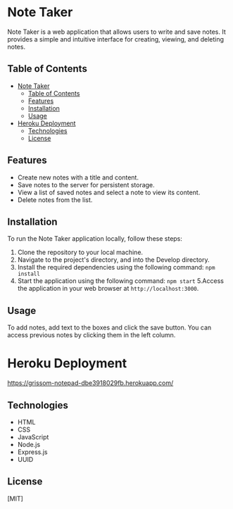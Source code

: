 # Note Taker

Note Taker is a web application that allows users to write and save notes. It provides a simple and intuitive interface for creating, viewing, and deleting notes.

## Table of Contents

- [Note Taker](#note-taker)
  - [Table of Contents](#table-of-contents)
  - [Features](#features)
  - [Installation](#installation)
  - [Usage](#usage)
- [Heroku Deployment](#heroku-deployment)
  - [Technologies](#technologies)
  - [License](#license)

## Features

- Create new notes with a title and content.
- Save notes to the server for persistent storage.
- View a list of saved notes and select a note to view its content.
- Delete notes from the list.



## Installation

To run the Note Taker application locally, follow these steps:

1. Clone the repository to your local machine.
2. Navigate to the project's directory, and into the Develop directory.
3. Install the required dependencies using the following command:
   ```npm install```
4. Start the application using the following command:
   ```npm start```
5.Access the application in your web browser at `http://localhost:3000`.

## Usage

To add notes, add text to the boxes and click the save button. You can access previous notes by clicking them in the left column.

# Heroku Deployment
https://grissom-notepad-dbe3918029fb.herokuapp.com/
## Technologies

- HTML
- CSS
- JavaScript
- Node.js
- Express.js
- UUID

## License

[MIT]
